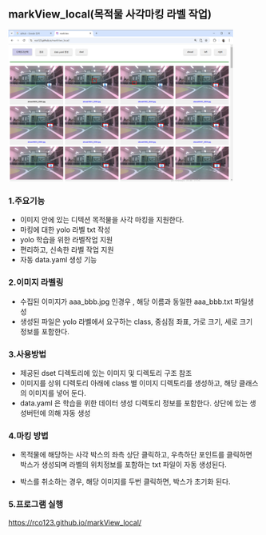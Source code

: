 ## markView_local(목적물 사각마킹 라벨 작업)

<img src="./markView.png" alt="markView" width="450">

### 1.주요기능
- 이미지 안에 있는 디텍션 목적물을 사각 마킹을 지원한다.
- 마킹에 대한 yolo 라벨 txt 작성
- yolo 학습을 위한 라벨작업 지원
- 편리하고, 신속한 라벨 작업 지원
- 자동 data.yaml 생성 기능

### 2.이미지 라벨링
- 수집된 이미지가 aaa_bbb.jpg 인경우 , 해당 이름과 동일한 aaa_bbb.txt 파일생성
- 생성된 파일은 yolo 라벨에서 요구하는 class, 중심점 좌표, 가로 크기, 세로 크기 정보를 포함한다.

### 3.사용방법
- 제공된 dset 디렉토리에 있는 이미지 및 디렉토리 구조 참조
- 이미지를 상위 디렉토리 아래에 class 별 이미지 디렉토리를 생성하고, 해당 클래스의 이미지를 넣어 둔다.
- data.yaml 은 학습을 위한 데이터 생성 디렉토리 정보를 포함한다. 상단에 있는 생성버턴에 의해 자동 생성

### 4.마킹 방법
- 목적물에 해당하는 사각 박스의 좌측 상단 클릭하고, 우측하단 포인트를 클릭하면 박스가 생성되며 라벨의 위치정보를 포함하는 txt 파일이 자동 생성된다.

- 박스를 취소하는 경우, 해당 이미지를 두번 클릭하면, 박스가 초기화 된다.

### 5.프로그램 실행
https://rco123.github.io/markView_local/




